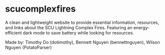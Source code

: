 # scucomplexfires

A clean and lightweight website to provide essential information, resources, and links about the SCU Lightning Complex Fires. Featuring an energy-efficient dark mode to save battery while looking for resources.

Made by:
Timothy Do (dotimothy), Bennett Nguyen (bennettnguyen), Wilson Nguyen (PotatoParser)

